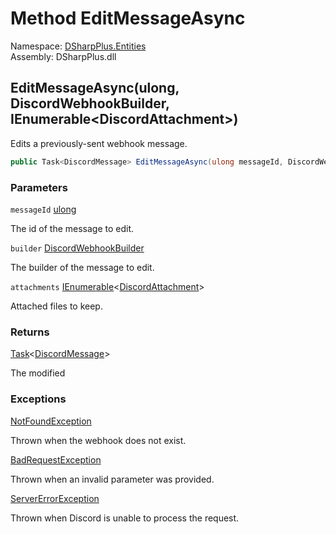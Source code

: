 # Method EditMessageAsync

Namespace: [DSharpPlus.Entities](DSharpPlus.Entities.md)  
Assembly: DSharpPlus.dll

## <a id="DSharpPlus_Entities_DiscordWebhook_EditMessageAsync_System_UInt64_DSharpPlus_Entities_DiscordWebhookBuilder_System_Collections_Generic_IEnumerable_DSharpPlus_Entities_DiscordAttachment__"></a>EditMessageAsync\(ulong, DiscordWebhookBuilder, IEnumerable<DiscordAttachment\>\)

Edits a previously-sent webhook message.

```csharp
public Task<DiscordMessage> EditMessageAsync(ulong messageId, DiscordWebhookBuilder builder, IEnumerable<DiscordAttachment> attachments = null)
```

### Parameters

`messageId` [ulong](https://learn.microsoft.com/dotnet/api/system.uint64)

The id of the message to edit.

`builder` [DiscordWebhookBuilder](DSharpPlus.Entities.DiscordWebhookBuilder.md)

The builder of the message to edit.

`attachments` [IEnumerable](https://learn.microsoft.com/dotnet/api/system.collections.generic.ienumerable\-1)<[DiscordAttachment](DSharpPlus.Entities.DiscordAttachment.md)\>

Attached files to keep.

### Returns

[Task](https://learn.microsoft.com/dotnet/api/system.threading.tasks.task\-1)<[DiscordMessage](DSharpPlus.Entities.DiscordMessage.md)\>

The modified <xref href="DSharpPlus.Entities.DiscordMessage" data-throw-if-not-resolved="false"></xref>

### Exceptions

[NotFoundException](DSharpPlus.Exceptions.NotFoundException.md)

Thrown when the webhook does not exist.

[BadRequestException](DSharpPlus.Exceptions.BadRequestException.md)

Thrown when an invalid parameter was provided.

[ServerErrorException](DSharpPlus.Exceptions.ServerErrorException.md)

Thrown when Discord is unable to process the request.

